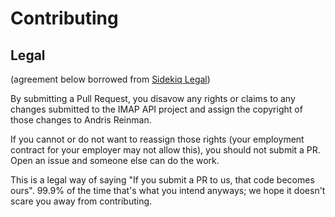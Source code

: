 # Contributing

## Legal

(agreement below borrowed from [Sidekiq Legal](https://github.com/mperham/sidekiq/blob/master/.github/contributing.md))

By submitting a Pull Request, you disavow any rights or claims to any changes
submitted to the IMAP API project and assign the copyright of
those changes to Andris Reinman.

If you cannot or do not want to reassign those rights (your employment
contract for your employer may not allow this), you should not submit a PR.
Open an issue and someone else can do the work.

This is a legal way of saying "If you submit a PR to us, that code becomes ours".
99.9% of the time that's what you intend anyways; we hope it doesn't scare you
away from contributing.
